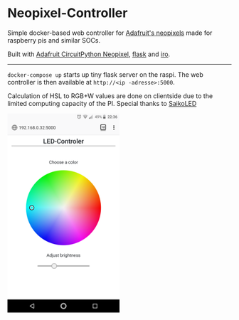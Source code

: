 Neopixel-Controller
==================

Simple docker-based web controller for [Adafruit's neopixels](https://www.adafruit.com/category/168) made for raspberry pis and similar SOCs.

Built with [Adafruit CircuitPython Neopixel](https://github.com/adafruit/Adafruit_CircuitPython_NeoPixel), [flask](https://github.com/pallets/flask) and [iro](https://iro.js.org/).



--------------------------------------
`docker-compose up` starts up tiny flask server on the raspi. The web controller is then available at `http://<ip -adresse>:5000`.

Calculation of HSL to RGB+W values are done on clientside due to the limited computing capacity of the PI. Special thanks to [SaikoLED](https://blog.saikoled.com/post/44677718712/how-to-convert-from-hsi-to-rgb-white)


<img src="https://raw.githubusercontent.com/sebdei/Neopixel-Web-Controller/master/screenshot.png" width="50%">